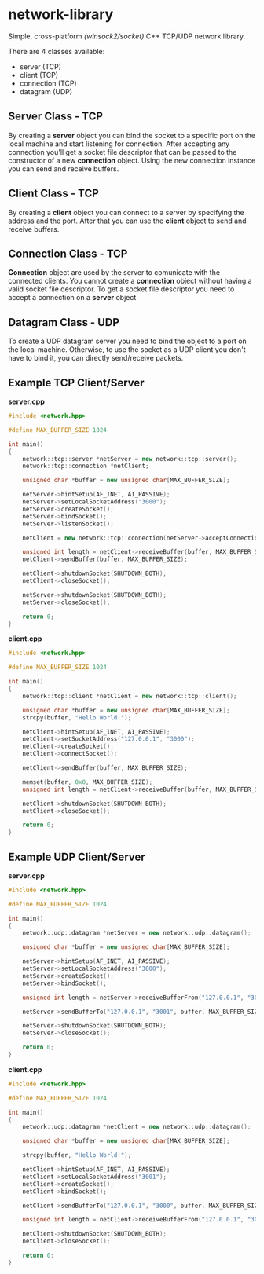 # network-library
Simple, cross-platform _(winsock2/socket)_ C++ TCP/UDP network library.

There are 4 classes available:
  - server (TCP)
  - client (TCP)
  - connection (TCP)
  - datagram (UDP)

## Server Class - TCP

By creating a **server** object you can bind the socket to a specific port on the local machine and start listening for connection.
After accepting any connection you'll get a socket file descriptor that can be passed to the constructor of a new **connection** object.
Using the new connection instance you can send and receive buffers.

## Client Class - TCP

By creating a **client** object you can connect to a server by specifying the address and the port. After that you can use the **client** object to send and receive buffers.

## Connection Class - TCP

**Connection** object are used by the server to comunicate with the connected clients.
You cannot create a **connection** object without having a valid socket file descriptor.
To get a socket file descriptor you need to accept a connection on a **server** object

## Datagram Class - UDP

To create a UDP datagram server you need to bind the object to a port on the local machine.
Otherwise, to use the socket as a UDP client you don't have to bind it, you can directly send/receive packets.

## Example TCP Client/Server

**server.cpp**
```C++
#include <network.hpp>

#define MAX_BUFFER_SIZE 1024

int main()
{
    network::tcp::server *netServer = new network::tcp::server();
    network::tcp::connection *netClient;

    unsigned char *buffer = new unsigned char[MAX_BUFFER_SIZE];

    netServer->hintSetup(AF_INET, AI_PASSIVE);
    netServer->setLocalSocketAddress("3000");
    netServer->createSocket();
    netServer->bindSocket();
    netServer->listenSocket();

    netClient = new network::tcp::connection(netServer->acceptConnection());

    unsigned int length = netClient->receiveBuffer(buffer, MAX_BUFFER_SIZE);
    netClient->sendBuffer(buffer, MAX_BUFFER_SIZE);

    netClient->shutdownSocket(SHUTDOWN_BOTH);
    netClient->closeSocket();

    netServer->shutdownSocket(SHUTDOWN_BOTH);
    netServer->closeSocket();

    return 0;
}
```

**client.cpp**
```C++
#include <network.hpp>

#define MAX_BUFFER_SIZE 1024

int main()
{
    network::tcp::client *netClient = new network::tcp::client();

    unsigned char *buffer = new unsigned char[MAX_BUFFER_SIZE];
    strcpy(buffer, "Hello World!");

    netClient->hintSetup(AF_INET, AI_PASSIVE);
    netClient->setSocketAddress("127.0.0.1", "3000");
    netClient->createSocket();
    netClient->connectSocket();

    netClient->sendBuffer(buffer, MAX_BUFFER_SIZE);

    memset(buffer, 0x0, MAX_BUFFER_SIZE);
    unsigned int length = netClient->receiveBuffer(buffer, MAX_BUFFER_SIZE);

    netClient->shutdownSocket(SHUTDOWN_BOTH);
    netClient->closeSocket();

    return 0;
}
```

## Example UDP Client/Server

**server.cpp**
```C++
#include <network.hpp>

#define MAX_BUFFER_SIZE 1024

int main()
{
    network::udp::datagram *netServer = new network::udp::datagram();

    unsigned char *buffer = new unsigned char[MAX_BUFFER_SIZE];

    netServer->hintSetup(AF_INET, AI_PASSIVE);
    netServer->setLocalSocketAddress("3000");
    netServer->createSocket();
    netServer->bindSocket();

    unsigned int length = netServer->receiveBufferFrom("127.0.0.1", "3001", buffer, MAX_BUFFER_SIZE);

    netServer->sendBufferTo("127.0.0.1", "3001", buffer, MAX_BUFFER_SIZE);

    netServer->shutdownSocket(SHUTDOWN_BOTH);
    netServer->closeSocket();

    return 0;
}
```

**client.cpp**
```C++
#include <network.hpp>

#define MAX_BUFFER_SIZE 1024

int main()
{
    network::udp::datagram *netClient = new network::udp::datagram();

    unsigned char *buffer = new unsigned char[MAX_BUFFER_SIZE];

    strcpy(buffer, "Hello World!");

    netClient->hintSetup(AF_INET, AI_PASSIVE);
    netClient->setLocalSocketAddress("3001");
    netClient->createSocket();
    netClient->bindSocket();

    netClient->sendBufferTo("127.0.0.1", "3000", buffer, MAX_BUFFER_SIZE);

    unsigned int length = netClient->receiveBufferFrom("127.0.0.1", "3000", buffer, MAX_BUFFER_SIZE);

    netClient->shutdownSocket(SHUTDOWN_BOTH);
    netClient->closeSocket();

    return 0;
}
```
